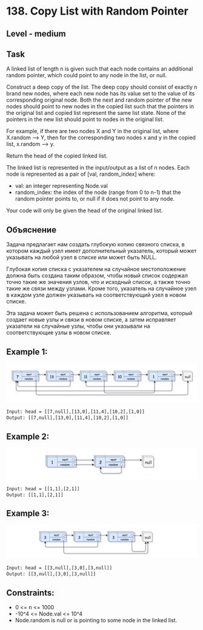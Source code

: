 # 138. Copy List with Random Pointer


## Level - medium


## Task
A linked list of length n is given such that each node contains an additional random pointer, 
which could point to any node in the list, or null.

Construct a deep copy of the list. 
The deep copy should consist of exactly n brand new nodes, where each new node has its value set to the value of its corresponding original node. 
Both the next and random pointer of the new nodes should point to new nodes in the copied list such that the pointers in the original list and copied list represent the same list state. 
None of the pointers in the new list should point to nodes in the original list.


For example, if there are two nodes X and Y in the original list, where X.random --> Y, 
then for the corresponding two nodes x and y in the copied list, x.random --> y.

Return the head of the copied linked list.

The linked list is represented in the input/output as a list of n nodes. 
Each node is represented as a pair of [val, random_index] where:
- val: an integer representing Node.val
- random_index: the index of the node (range from 0 to n-1) that the random pointer points to, or null if it does not point to any node.

Your code will only be given the head of the original linked list.


## Объяснение
Задача предлагает нам создать глубокую копию связного списка, в котором каждый узел имеет дополнительный указатель, 
который может указывать на любой узел в списке или может быть NULL.

Глубокая копия списка с указателем на случайное местоположение должна быть создана таким образом, 
чтобы новый список содержал точно такие же значения узлов, что и исходный список, а также точно такие же связи между узлами. 
Кроме того, указатель на случайное узел в каждом узле должен указывать на соответствующий узел в новом списке.

Эта задача может быть решена с использованием алгоритма, который создает новые узлы и связи в новом списке, 
а затем исправляет указатели на случайные узлы, чтобы они указывали на соответствующие узлы в новом списке.


## Example 1:
![img.png](img.png)
````
Input: head = [[7,null],[13,0],[11,4],[10,2],[1,0]]
Output: [[7,null],[13,0],[11,4],[10,2],[1,0]]
````


## Example 2:
![img_1.png](img_1.png)
````
Input: head = [[1,1],[2,1]]
Output: [[1,1],[2,1]]
````


## Example 3:
![img_2.png](img_2.png)
````
Input: head = [[3,null],[3,0],[3,null]]
Output: [[3,null],[3,0],[3,null]]
````


## Constraints:
- 0 <= n <= 1000
- -10^4 <= Node.val <= 10^4
- Node.random is null or is pointing to some node in the linked list.